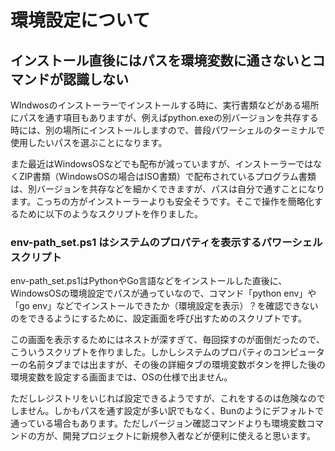 # 環境設定について
## インストール直後にはパスを環境変数に通さないとコマンドが認識しない
WIndwosのインストーラーでインストールする時に、実行書類などがある場所にパスを通す項目もありますが、例えばpython.exeの別バージョンを共存する時には、別の場所にインストールしますので、普段パワーシェルのターミナルで使用したいパスを選ぶことになります。  

また最近はWindowsOSなどでも配布が減っていますが、インストーラーではなくZIP書類（WindowsOSの場合はISO書類）で配布されているプログラム書類は、別バージョンを共存などを細かくできますが、パスは自分で通すことになります。こっちの方がインストーラーよりも安全そうです。そこで操作を簡略化するために以下のようなスクリプトを作りました。
### env-path_set.ps1 はシステムのプロパティを表示するパワーシェルスクリプト
env-path_set.ps1はPythonやGo言語などをインストールした直後に、WindowsOSの環境設定でパスが通っていなので、コマンド「python env」や「go env」などでインストールできたか（環境設定を表示）？を確認できないのをできるようにするために、設定画面を呼び出すためのスクリプトです。  

この画面を表示するためにはネストが深すぎて、毎回探すのが面倒だったので、こういうスクリプトを作りました。しかしシステムのプロパティのコンピューターの名前タブまでは出ますが、その後の詳細タブの環境変数ボタンを押した後の環境変数を設定する画面までは、OSの仕様で出ません。  

ただしレジストリをいじれば設定できるようですが、これをするのは危険なのでしません。しかもパスを通す設定が多い訳でもなく、Bunのようにデフォルトで通っている場合もあります。ただしバージョン確認コマンドよりも環境変数コマンドの方が、開発プロジェクトに新規参入者などが便利に使えると思います。
